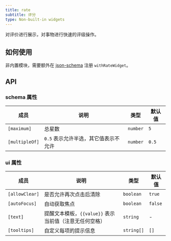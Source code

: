 ```yaml
---
title: rate
subtitle: 评分
type: Non-built-in widgets
---
```


对评价进行展示，对事物进行快速的评级操作。

## 如何使用

非内置模块，需要额外在 [json-schema](https://github.com/ng-alain/ng-alain/blob/master/src/app/shared/json-schema/index.ts#L9) 注册 `withRateWidget`。

## API

### schema 属性

| 成员 | 说明 | 类型 | 默认值 |
|----|----|----|-----|
| `[maximum]` | 总星数 | `number` | `5` |
| `[multipleOf]` | `0.5` 表示允许半选，其它值表示不允许 | `number` | `0.5` |

### ui 属性

| 成员 | 说明 | 类型 | 默认值 |
|----|----|----|-----|
| `[allowClear]` | 是否允许再次点击后清除 | `boolean` | `true` |
| `[autoFocus]` | 自动获取焦点 | `boolean` | `false` |
| `[text]` | 提醒文本模板，`{{value}}` 表示当前值（注意无任何空格） | `string` | - |
| `[tooltips]` | 自定义每项的提示信息 | `string[]` | `[]` |
